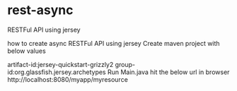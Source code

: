 # rest-async
RESTFul API using jersey 

how to create  async RESTFul API using jersey
Create maven project with below values

artifact-id:jersey-quickstart-grizzly2
group-id:org.glassfish.jersey.archetypes
Run Main.java
hit the below url in browser
http://localhost:8080/myapp/myresource
